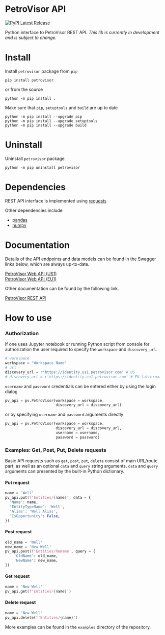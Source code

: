 # PetroVisor API
[![PyPI Latest Release](https://img.shields.io/pypi/v/petrovisor.svg)](https://pypi.org/project/petrovisor/)

Python interface to PetroVisor REST API.
*This lib is currently in development and is subject to change.*

# Install

Install `petrovisor` package from `pip`

    pip install petrovisor

or from the source

    python -m pip install .

Make sure that `pip`, `setuptools` and `build` are up to date

    python -m pip install --upgrade pip
    python -m pip install --upgrade setuptools
    python -m pip install --upgrade build

# Uninstall

Uninstall `petrovisor` package

    python -m pip uninstall petrovisor

# Dependencies

REST API interface is implemented using [requests](https://github.com/psf/requests)

Other dependencies include
- [pandas](https://github.com/pandas-dev/pandas)
- [numpy](https://github.com/numpy/numpy)

# Documentation

Details of the API endpoints and data models can be found in the Swagger links below, which are always up-to-date.

[PetroVisor Web API (US1)](https://api.us1.petrovisor.com/index.html?__hstc=187844791.915eb7f16db6760da47f18781132b2ac.1677840296877.1677840296877.1678450552784.2&__hssc=187844791.4.1678450552784&__hsfp=3193161031)  
[PetroVisor Web API (EU1)](https://api.eu1.petrovisor.com/index.html?__hstc=187844791.915eb7f16db6760da47f18781132b2ac.1677840296877.1677840296877.1678450552784.2&__hssc=187844791.4.1678450552784&__hsfp=3193161031)

Other documentation can be found by the following link.

[PetroVisor REST API](https://www.datagration.com/knowledge/how-do-i-acccess-the-petrovisor-rest-api)

# How to use

### Authorization

If one uses Jupyter notebook or running Python script from console for authorization the user required to specify the `workspace`  and `discovery_url`.

```python
# workspace
workspace = 'Workspace Name'
# url
discovery_url = r'https://identity.us1.petrovisor.com' # US
# discovery_url = r'https://identity.eu1.petrovisor.com' # EU (alternative)
```

`username` and `password` credentials can be entered either by using the login dialog
```python
pv_api = pv.PetroVisor(workspace = workspace,
                       discovery_url = discovery_url)
```

or by specifying `username` and `password` arguments directly
```python
pv_api = pv.PetroVisor(workspace = workspace,
                       discovery_url = discovery_url,
                       username = username,
                       password = password)
```

### Examples: Get, Post, Put, Delete requests

Basic API requests such as `get`, `post`, `put`, `delete` consist of main URL/route part,
as well as an optional `data` and `query` string arguments.
`data` and `query` arguments can presented by the built-in Python dictionary.

#### Put request

```python
name = 'Well'
pv_api.put(f'Entities/{name}', data = {
  'Name': name,
  'EntityTypeName': 'Well',
  'Alias': 'Well Alias',
  'IsOpportunity': False,
})
```

#### Post request

```python
old_name = 'Well'
new_name = 'New Well'
pv_api.post(f'Entities/Rename', query = {
    'OldName': old_name,
    'NewName': new_name,
})
```

#### Get request

```python
name = 'New Well'
pv_api.get(f'Entities/{name}')
```

#### Delete request

```python
name = 'New Well'
pv_api.delete(f'Entities/{name}')
```

More examples can be found in the `examples` directory of the repository.
